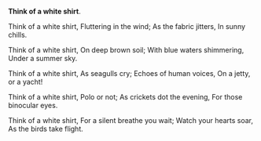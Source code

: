 **Think of a white shirt**.

Think of a white shirt,
Fluttering in the wind;
As the fabric jitters,
In sunny chills.

Think of a white shirt,
On deep brown soil;
With blue waters shimmering,
Under a summer sky.

Think of a white shirt,
As seagulls cry;
Echoes of human voices,
On a jetty, or a yacht!

Think of a white shirt,
Polo or not;
As crickets dot the evening,
For those binocular eyes.

Think of a white shirt,
For a silent breathe you wait;
Watch your hearts soar,
As the birds take flight.
